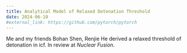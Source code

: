 ```yaml
---
title: Analytical Model of Relaxed Detonation Threshold
date: 2024-06-10
#external_link: https://github.com/pytorch/pytorch
---
```


Me and my friends Bohan Shen, Renjie He derived a relaxed threshold of detonation in icf. In review at *Nuclear Fusion*.

<!--more-->

